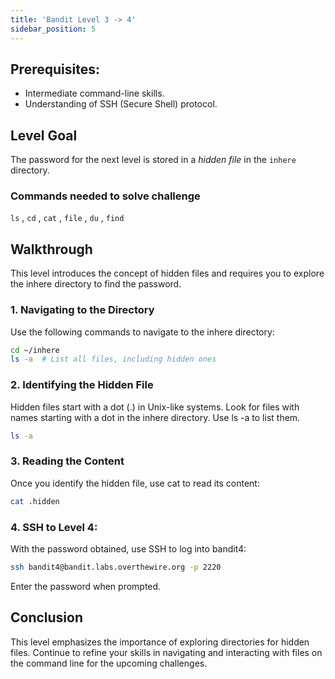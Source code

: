 ```yaml
---
title: 'Bandit Level 3 -> 4'
sidebar_position: 5
---
```


## Prerequisites:

- Intermediate command-line skills.
- Understanding of SSH (Secure Shell) protocol.

## Level Goal

The password for the next level is stored in a _hidden file_ in the `inhere` directory.

### Commands needed to solve challenge

`ls` , `cd` , `cat` , `file` , `du` , `find`

## Walkthrough

This level introduces the concept of hidden files and requires you to explore the inhere directory to find the password.

### 1. Navigating to the Directory

Use the following commands to navigate to the inhere directory:

```bash
cd ~/inhere
ls -a  # List all files, including hidden ones
```

### 2. Identifying the Hidden File

Hidden files start with a dot (.) in Unix-like systems. Look for files with names starting with a dot in the inhere directory. Use ls -a to list them.

```bash
ls -a
```

### 3. Reading the Content

Once you identify the hidden file, use cat to read its content:

```bash
cat .hidden
```

### 4. SSH to Level 4:

With the password obtained, use SSH to log into bandit4:

```bash
ssh bandit4@bandit.labs.overthewire.org -p 2220
```

Enter the password when prompted.

## Conclusion

This level emphasizes the importance of exploring directories for hidden files. Continue to refine your skills in navigating and interacting with files on the command line for the upcoming challenges.
